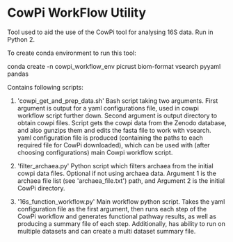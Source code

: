 # CowPi WorkFlow Utility

Tool used to aid the use of the CowPi tool for analysing 16S data. Run in Python 2.

To create conda environment to run this tool:

conda create -n cowpi_workflow_env picrust biom-format vsearch pyyaml pandas


Contains following scripts:
1. 'cowpi_get_and_prep_data.sh'
Bash script taking two arguments. 
First argument is output for a yaml configurations file, used in cowpi workflow script further down. Second argument is output directory to obtain cowpi files.
Script gets the cowpi data from the Zenodo database, and also gunzips them and edits the fasta file to work with vsearch.
yaml configuration file is produced (containing the paths to each required file for CowPi downloaded), which can be used with (after choosing configurations) main Cowpi workflow script.

2. 'filter_archaea.py'
Python script which filters archaea from the initial cowpi data files. Optional if not using archaea data.
Argument 1 is the archaea file list (see 'archaea_file.txt') path, and Argument 2 is the initial CowPi directory.

3. '16s_function_workflow.py'
Main workflow python script. Takes the yaml configuration file as the first argument, then runs each step
of the CowPi workflow and generates functional pathway results, as well as producing a summary file of
each step. Additionally, has ability to run on multiple datasets and can create a multi dataset summary
file.


